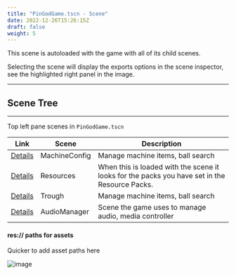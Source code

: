 ```yaml
---
title: "PinGodGame.tscn - Scene"
date: 2022-12-26T15:26:15Z
draft: false
weight: 5
---
```


This scene is autoloaded with the game with all of its child scenes.

Selecting the scene will display the exports options in the scene inspector, see the highlighted right panel in the image.

---
## Scene Tree
---

Top left pane scenes in `PinGodGame.tscn`

|Link|Scene|Description|
|-|-|-|
|[Details](../items)|MachineConfig|Manage machine items, ball search
|[Details](../../getting-started/basicgame-game-resources)|Resources|When this is loaded with the scene it looks for the packs you have set in the Resource Packs.
|[Details](../trough)|Trough|Manage machine items, ball search
|[Details](../audiomanager)|AudioManager|Scene the game uses to manage audio, media controller


#### res:// paths for assets

Quicker to add asset paths here

![image](../../../images/audiomanager_options_code.jpg)


